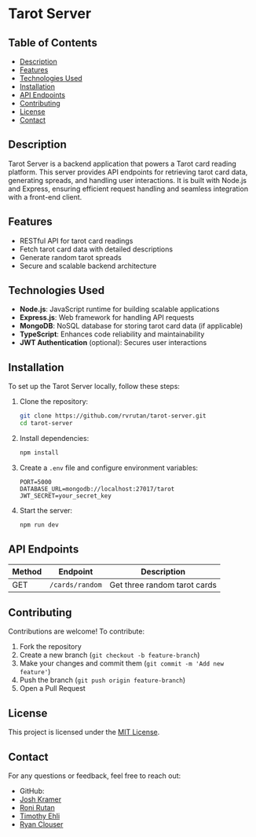 # Tarot Server

## Table of Contents
- [Description](#description)
- [Features](#features)
- [Technologies Used](#technologies-used)
- [Installation](#installation)
- [API Endpoints](#api-endpoints)
- [Contributing](#contributing)
- [License](#license)
- [Contact](#contact)

## Description
Tarot Server is a backend application that powers a Tarot card reading platform. This server provides API endpoints for retrieving tarot card data, generating spreads, and handling user interactions. It is built with Node.js and Express, ensuring efficient request handling and seamless integration with a front-end client.

## Features
- RESTful API for tarot card readings
- Fetch tarot card data with detailed descriptions
- Generate random tarot spreads
- Secure and scalable backend architecture

## Technologies Used
- **Node.js**: JavaScript runtime for building scalable applications
- **Express.js**: Web framework for handling API requests
- **MongoDB**: NoSQL database for storing tarot card data (if applicable)
- **TypeScript**: Enhances code reliability and maintainability
- **JWT Authentication** (optional): Secures user interactions

## Installation
To set up the Tarot Server locally, follow these steps:

1. Clone the repository:
   ```bash
   git clone https://github.com/rvrutan/tarot-server.git
   cd tarot-server
   ```

2. Install dependencies:
   ```bash
   npm install
   ```

3. Create a `.env` file and configure environment variables:
   ```plaintext
   PORT=5000
   DATABASE_URL=mongodb://localhost:27017/tarot
   JWT_SECRET=your_secret_key
   ```

4. Start the server:
   ```bash
   npm run dev
   ```

## API Endpoints
| Method | Endpoint         | Description                           |
|--------|-----------------|---------------------------------------|
| GET    | `/cards/random` | Get three random tarot cards         |

## Contributing
Contributions are welcome! To contribute:
1. Fork the repository
2. Create a new branch (`git checkout -b feature-branch`)
3. Make your changes and commit them (`git commit -m 'Add new feature'`)
4. Push the branch (`git push origin feature-branch`)
5. Open a Pull Request

## License
This project is licensed under the [MIT License](LICENSE).

## Contact
For any questions or feedback, feel free to reach out:
- GitHub: 
- [Josh Kramer](https://github.com/KramerJosh)
- [Roni Rutan](https://github.com/rvrutan)
- [Timothy Ehli](https://github.com/Saosyn)
- [Ryan Clouser](https://github.com/rclouser24)
